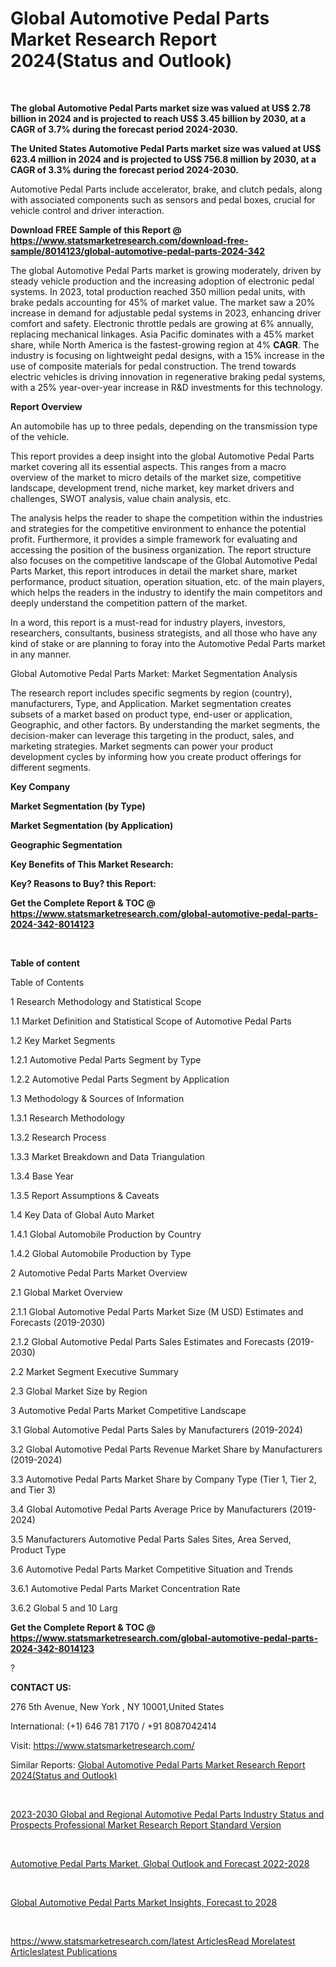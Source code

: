 <h1>Global Automotive Pedal Parts Market Research Report 2024(Status and Outlook)</h1><br/><p><strong>The global Automotive Pedal Parts market size was valued at US$ 2.78 billion in 2024 and is projected to reach US$ 3.45 billion by 2030, at a <strong>CAGR</strong> of 3.7% during the forecast period 2024-2030.</strong></p>
 
 
 
 <p><strong>The United States Automotive Pedal Parts market size was valued at US$ 623.4 million in 2024 and is projected to US$ 756.8 million by 2030, at a <strong>CAGR</strong> of 3.3% during the forecast period 2024-2030.</strong></p>
 
 
 
 <p>Automotive Pedal Parts include accelerator, brake, and clutch pedals, along with associated components such as sensors and pedal boxes, crucial for vehicle control and driver interaction.</p>
 
 
 
 <p><strong>Download FREE Sample of this Report @ <a href="https://www.statsmarketresearch.com/download-free-sample/8014123/global-automotive-pedal-parts-2024-342">https://www.statsmarketresearch.com/download-free-sample/8014123/global-automotive-pedal-parts-2024-342</a></strong></p>
 
 
 
 <p>The global Automotive Pedal Parts market is growing moderately, driven by steady vehicle production and the increasing adoption of electronic pedal systems. In 2023, total production reached 350 million pedal units, with brake pedals accounting for 45% of market value. The market saw a 20% increase in demand for adjustable pedal systems in 2023, enhancing driver comfort and safety. Electronic throttle pedals are growing at 6% annually, replacing mechanical linkages. Asia Pacific dominates with a 45% market share, while North America is the fastest-growing region at 4% <strong>CAGR</strong>. The industry is focusing on lightweight pedal designs, with a 15% increase in the use of composite materials for pedal construction. The trend towards electric vehicles is driving innovation in regenerative braking pedal systems, with a 25% year-over-year increase in R&D investments for this technology.</p>
 
 
 
 <p><strong>Report Overview</strong></p>
 
 
 
 <p>An automobile has up to three pedals, depending on the transmission type of the vehicle.</p>
 
 
 
 <p>This report provides a deep insight into the global Automotive Pedal Parts market covering all its essential aspects. This ranges from a macro overview of the market to micro details of the market size, competitive landscape, development trend, niche market, key market drivers and challenges, SWOT analysis, value chain analysis, etc.</p>
 
 
 
 <p>The analysis helps the reader to shape the competition within the industries and strategies for the competitive environment to enhance the potential profit. Furthermore, it provides a simple framework for evaluating and accessing the position of the business organization. The report structure also focuses on the competitive landscape of the Global Automotive Pedal Parts Market, this report introduces in detail the market share, market performance, product situation, operation situation, etc. of the main players, which helps the readers in the industry to identify the main competitors and deeply understand the competition pattern of the market.</p>
 
 
 
 <p>In a word, this report is a must-read for industry players, investors, researchers, consultants, business strategists, and all those who have any kind of stake or are planning to foray into the Automotive Pedal Parts market in any manner.</p>
 
 
 
 <p>Global Automotive Pedal Parts Market: Market Segmentation Analysis</p>
 
 
 
 <p>The research report includes specific segments by region (country), manufacturers, Type, and Application. Market segmentation creates subsets of a market based on product type, end-user or application, Geographic, and other factors. By understanding the market segments, the decision-maker can leverage this targeting in the product, sales, and marketing strategies. Market segments can power your product development cycles by informing how you create product offerings for different segments.</p>
 
 
 
 <p><strong>Key Company</strong></p>
 
 
 
 <p><strong>Market Segmentation (by Type)</strong></p>
 
 
 
 <p><strong>Market Segmentation (<strong>by Application</strong>)</strong></p>
 
 
 
 <p><strong>Geographic Segmentation</strong></p>
 
 
 
 <p><strong>Key Benefits of This Market Research:</strong></p>
 
 
 
 <p><strong>Key? <strong>Reasons to Buy</strong>? this Report:</strong></p>
 
 
 
 <div><b>Get the Complete Report & TOC @ <a href="https://www.statsmarketresearch.com/global-automotive-pedal-parts-2024-342-8014123">https://www.statsmarketresearch.com/global-automotive-pedal-parts-2024-342-8014123</a></b></div>
 
 
 
 <p><br />
 
 <b>Table of content</b></p>
 
 
 
 <p>Table of Contents<br />
 
 1 Research Methodology and Statistical Scope<br />
 
 1.1 Market Definition and Statistical Scope of Automotive Pedal Parts<br />
 
 1.2 Key Market Segments<br />
 
 1.2.1 Automotive Pedal Parts Segment by Type<br />
 
 1.2.2 Automotive Pedal Parts Segment by Application<br />
 
 1.3 Methodology & Sources of Information<br />
 
 1.3.1 Research Methodology<br />
 
 1.3.2 Research Process<br />
 
 1.3.3 Market Breakdown and Data Triangulation<br />
 
 1.3.4 Base Year<br />
 
 1.3.5 Report Assumptions & Caveats<br />
 
 1.4 Key Data of Global Auto Market<br />
 
 1.4.1 Global Automobile Production by Country<br />
 
 1.4.2 Global Automobile Production by Type<br />
 
 2 Automotive Pedal Parts Market Overview<br />
 
 2.1 Global Market Overview<br />
 
 2.1.1 Global Automotive Pedal Parts Market Size (M USD) Estimates and Forecasts (2019-2030)<br />
 
 2.1.2 Global Automotive Pedal Parts Sales Estimates and Forecasts (2019-2030)<br />
 
 2.2 Market Segment Executive Summary<br />
 
 2.3 Global Market Size by Region<br />
 
 3 Automotive Pedal Parts Market Competitive Landscape<br />
 
 3.1 Global Automotive Pedal Parts Sales by Manufacturers (2019-2024)<br />
 
 3.2 Global Automotive Pedal Parts Revenue Market Share by Manufacturers (2019-2024)<br />
 
 3.3 Automotive Pedal Parts Market Share by Company Type (Tier 1, Tier 2, and Tier 3)<br />
 
 3.4 Global Automotive Pedal Parts Average Price by Manufacturers (2019-2024)<br />
 
 3.5 Manufacturers Automotive Pedal Parts Sales Sites, Area Served, Product Type<br />
 
 3.6 Automotive Pedal Parts Market Competitive Situation and Trends<br />
 
 3.6.1 Automotive Pedal Parts Market Concentration Rate<br />
 
 3.6.2 Global 5 and 10 Larg</p>
 
 
 
 <div><b>Get the Complete Report & TOC @ <a href="https://www.statsmarketresearch.com/global-automotive-pedal-parts-2024-342-8014123">https://www.statsmarketresearch.com/global-automotive-pedal-parts-2024-342-8014123</a></b></div>
 
 
 
 <p>? </p>
 
 
 
 <p><b>CONTACT US:</b><br />
 
 276 5th Avenue, New York , NY 10001,United States<br />
 
 International: (+1) 646 781 7170 / +91 8087042414<br />
 
 Visit: <a href="https://www.statsmarketresearch.com/">https://www.statsmarketresearch.com/</a><br />
 
 Similar Reports: <a href="https://www.statsmarketresearch.com/global-automotive-pedal-parts-2024-342-8014123">Global Automotive Pedal Parts Market Research Report 2024(Status and Outlook)</a><br />
 
 <br />
 
 <a href="https://www.statsmarketresearch.com/global-automotive-pedal-parts-2024-342-8014123">2023-2030 Global and Regional Automotive Pedal Parts Industry Status and Prospects Professional Market Research Report Standard Version</a><br />
 
 <br />
 
 <a href="https://www.statsmarketresearch.com/global-automotive-pedal-parts-2024-342-8014123">Automotive Pedal Parts Market, Global Outlook and Forecast 2022-2028</a><br />
 
 <br />
 
 <a href="https://www.statsmarketresearch.com/global-automotive-pedal-parts-2024-342-8014123">Global Automotive Pedal Parts Market Insights, Forecast to 2028</a><br />
 
 <br />
 
 <a href="https://gyeongbokgung.com">https://www.statsmarketresearch.com/</a><a href="https://hallyeomaritime.com">latest Articles</a><a href="https://jingwansa.com">Read More</a><a href="https://nguoiviet.jp/">latest Articles</a><a href="https://www.intelmarketresearch.com/">latest Publications</a></p>